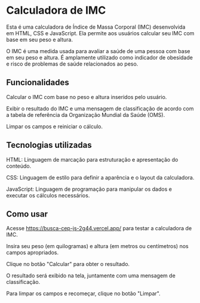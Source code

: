 # Calculadora de IMC
Esta é uma calculadora de Índice de Massa Corporal (IMC) desenvolvida em HTML, CSS e JavaScript. Ela permite aos usuários calcular seu IMC com base em seu peso e altura.

O IMC é uma medida usada para avaliar a saúde de uma pessoa com base em seu peso e altura. É amplamente utilizado como indicador de obesidade e risco de problemas de saúde relacionados ao peso.

## Funcionalidades
Calcular o IMC com base no peso e altura inseridos pelo usuário.

Exibir o resultado do IMC e uma mensagem de classificação de acordo com a tabela de referência da Organização Mundial da Saúde (OMS).

Limpar os campos e reiniciar o cálculo.

## Tecnologias utilizadas
HTML: Linguagem de marcação para estruturação e apresentação do conteúdo.

CSS: Linguagem de estilo para definir a aparência e o layout da calculadora.

JavaScript: Linguagem de programação para manipular os dados e executar os cálculos necessários.

## Como usar
Acesse https://busca-cep-js-2g44.vercel.app/ para testar a calculadora de IMC.

Insira seu peso (em quilogramas) e altura (em metros ou centímetros) nos campos apropriados.

Clique no botão "Calcular" para obter o resultado.

O resultado será exibido na tela, juntamente com uma mensagem de classificação.

Para limpar os campos e recomeçar, clique no botão "Limpar".

